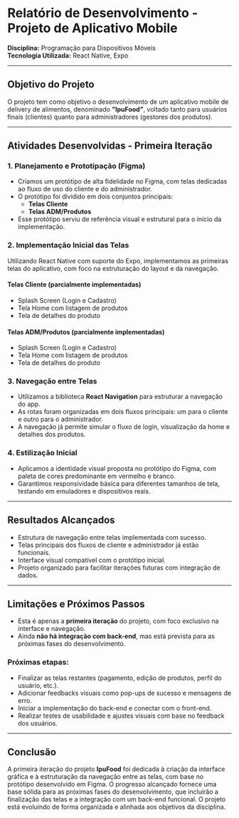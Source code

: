 # Relatório de Desenvolvimento - Projeto de Aplicativo Mobile

**Disciplina:** Programação para Dispositivos Móveis  
**Tecnologia Utilizada:** React Native, Expo

---

## Objetivo do Projeto

O projeto tem como objetivo o desenvolvimento de um aplicativo mobile de delivery de alimentos, denominado **"IpuFood"**, voltado tanto para usuários finais (clientes) quanto para administradores (gestores dos produtos). 

---

## Atividades Desenvolvidas - Primeira Iteração

### 1. Planejamento e Prototipação (Figma)

- Criamos um protótipo de alta fidelidade no Figma, com telas dedicadas ao fluxo de uso do cliente e do administrador.
- O protótipo foi dividido em dois conjuntos principais:
  - **Telas Cliente**
  - **Telas ADM/Produtos**
- Esse protótipo serviu de referência visual e estrutural para o início da implementação.

### 2. Implementação Inicial das Telas

Utilizando React Native com suporte do Expo, implementamos as primeiras telas do aplicativo, com foco na estruturação do layout e da navegação.

#### Telas Cliente (parcialmente implementadas)

- Splash Screen (Login e Cadastro)
- Tela Home com listagem de produtos
- Tela de detalhes do produto

#### Telas ADM/Produtos (parcialmente implementadas)

- Splash Screen (Login e Cadastro)
- Tela Home com listagem de produtos
- Tela de detalhes do produto

### 3. Navegação entre Telas

- Utilizamos a biblioteca **React Navigation** para estruturar a navegação do app.
- As rotas foram organizadas em dois fluxos principais: um para o cliente e outro para o administrador.
- A navegação já permite simular o fluxo de login, visualização da home e detalhes dos produtos.

### 4. Estilização Inicial

- Aplicamos a identidade visual proposta no protótipo do Figma, com paleta de cores predominante em vermelho e branco.
- Garantimos responsividade básica para diferentes tamanhos de tela, testando em emuladores e dispositivos reais.

---

## Resultados Alcançados

- Estrutura de navegação entre telas implementada com sucesso.
- Telas principais dos fluxos de cliente e administrador já estão funcionais.
- Interface visual compatível com o protótipo inicial.
- Projeto organizado para facilitar iterações futuras com integração de dados.

---

## Limitações e Próximos Passos

- Esta é apenas a **primeira iteração** do projeto, com foco exclusivo na interface e navegação.
- Ainda **não há integração com back-end**, mas está prevista para as próximas fases do desenvolvimento.

### Próximas etapas:

- Finalizar as telas restantes (pagamento, edição de produtos, perfil do usuário, etc.).
- Adicionar feedbacks visuais como pop-ups de sucesso e mensagens de erro.
- Iniciar a implementação do back-end e conectar com o front-end.
- Realizar testes de usabilidade e ajustes visuais com base no feedback dos usuários.

---

## Conclusão

A primeira iteração do projeto **IpuFood** foi dedicada à criação da interface gráfica e à estruturação da navegação entre as telas, com base no protótipo desenvolvido em Figma. O progresso alcançado fornece uma base sólida para as próximas fases do desenvolvimento, que incluirão a finalização das telas e a integração com um back-end funcional. O projeto está evoluindo de forma organizada e alinhada aos objetivos da disciplina.
